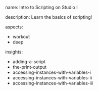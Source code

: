name: Intro to Scripting on Studio I

description: Learn the basics of scripting!

aspects:
- workout
- deep

insights:
- adding-a-script
- the-print-output
- accessing-instances-with-variables-i
- accessing-instances-with-variables-ii
- accessing-instances-with-variables-iii

